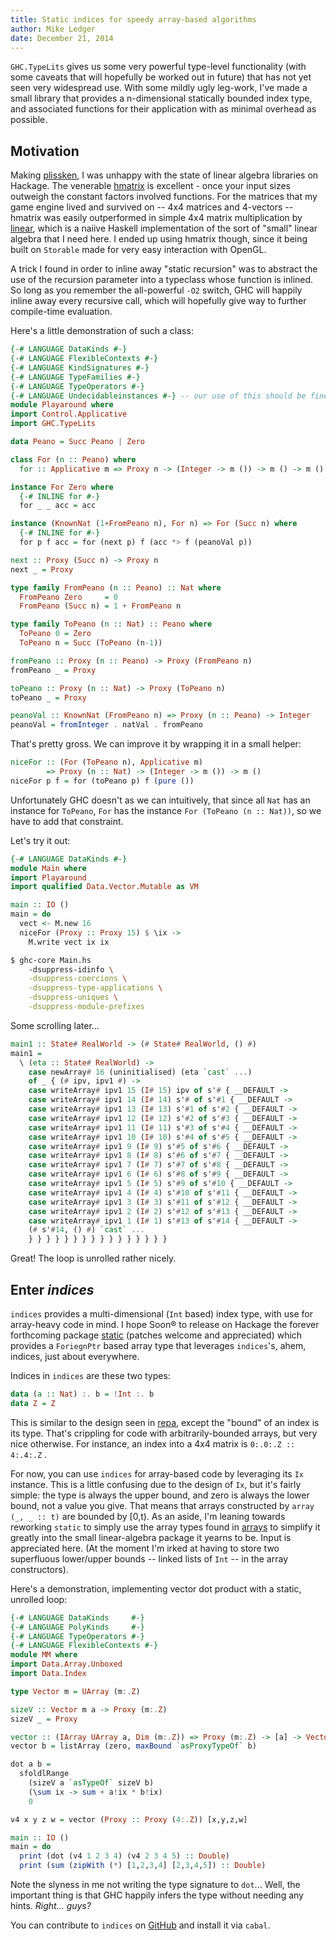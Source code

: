 ```yaml
---
title: Static indices for speedy array-based algorithms
author: Mike Ledger
date: December 21, 2014
---
```


`GHC.TypeLits` gives us some very powerful type-level functionality (with some
caveats that will hopefully be worked out in future) that has not yet seen very
widespread use. With some mildly ugly leg-work, I've made a small library that
provides a n-dimensional statically bounded index type, and associated functions
for their application with as minimal overhead as possible.

## Motivation

Making [plissken](http://quasimal.com/projects/plissken.html), I was unhappy
with the state of linear algebra libraries on Hackage. The venerable
[hmatrix](http://hackage.haskell.org/package/hmatrix) is excellent - once your
input sizes outweigh the constant factors involved functions. For the matrices
that my game engine lived and survived on -- 4x4 matrices and 4-vectors --
hmatrix was easily outperformed in simple 4x4 matrix multiplication by 
[linear](http://hackage.haskell.org/package/linear), which is a naiive Haskell
implementation of the sort of "small" linear algebra that I need here. I ended
up using hmatrix though, since it being built on `Storable` made for very easy
interaction with OpenGL.

A trick I found in order to inline away "static recursion" was to abstract the
use of the recursion parameter into a typeclass whose function is inlined. So
long as you remember the all-powerful `-O2` switch, GHC will happily inline away
every recursive call, which will hopefully give way to further compile-time
evaluation.

Here's a little demonstration of such a class:

```haskell
{-# LANGUAGE DataKinds #-}
{-# LANGUAGE FlexibleContexts #-}
{-# LANGUAGE KindSignatures #-}
{-# LANGUAGE TypeFamilies #-}
{-# LANGUAGE TypeOperators #-}
{-# LANGUAGE Undecidableinstances #-} -- our use of this should be fine.
module Playaround where
import Control.Applicative
import GHC.TypeLits

data Peano = Succ Peano | Zero

class For (n :: Peano) where
  for :: Applicative m => Proxy n -> (Integer -> m ()) -> m () -> m ()

instance For Zero where
  {-# INLINE for #-}
  for _ _ acc = acc

instance (KnownNat (1+FromPeano n), For n) => For (Succ n) where
  {-# INLINE for #-}
  for p f acc = for (next p) f (acc *> f (peanoVal p))

next :: Proxy (Succ n) -> Proxy n
next _ = Proxy

type family FromPeano (n :: Peano) :: Nat where
  FromPeano Zero     = 0
  FromPeano (Succ n) = 1 + FromPeano n

type family ToPeano (n :: Nat) :: Peano where
  ToPeano 0 = Zero
  ToPeano n = Succ (ToPeano (n-1))

fromPeano :: Proxy (n :: Peano) -> Proxy (FromPeano n)
fromPeano _ = Proxy

toPeano :: Proxy (n :: Nat) -> Proxy (ToPeano n)
toPeano _ = Proxy

peanoVal :: KnownNat (FromPeano n) => Proxy (n :: Peano) -> Integer
peanoVal = fromInteger . natVal . fromPeano
```

That's pretty gross. We can improve it by wrapping it in a small helper:

```haskell
niceFor :: (For (ToPeano n), Applicative m)
        => Proxy (n :: Nat) -> (Integer -> m ()) -> m ()
niceFor p f = for (toPeano p) f (pure ())
```

Unfortunately GHC doesn't as we can intuitively, that since all `Nat` has an
instance for `ToPeano`, `For` has the instance `For (ToPeano (n :: Nat))`, so
we have to add that constraint.

Let's try it out:

```haskell
{-# LANGUAGE DataKinds #-}
module Main where
import Playaround
import qualified Data.Vector.Mutable as VM

main :: IO ()
main = do
  vect <- M.new 16
  niceFor (Proxy :: Proxy 15) $ \ix -> 
    M.write vect ix ix
```

```bash
$ ghc-core Main.hs
    -dsuppress-idinfo \
    -dsuppress-coercions \
    -dsuppress-type-applications \
    -dsuppress-uniques \
    -dsuppress-module-prefixes
```

Some scrolling later...

```haskell
main1 :: State# RealWorld -> (# State# RealWorld, () #)
main1 =
  \ (eta :: State# RealWorld) ->
    case newArray# 16 (uninitialised) (eta `cast` ...)
    of _ { (# ipv, ipv1 #) ->
    case writeArray# ipv1 15 (I# 15) ipv of s'# { __DEFAULT ->
    case writeArray# ipv1 14 (I# 14) s'# of s'#1 { __DEFAULT ->
    case writeArray# ipv1 13 (I# 13) s'#1 of s'#2 { __DEFAULT ->
    case writeArray# ipv1 12 (I# 12) s'#2 of s'#3 { __DEFAULT ->
    case writeArray# ipv1 11 (I# 11) s'#3 of s'#4 { __DEFAULT ->
    case writeArray# ipv1 10 (I# 10) s'#4 of s'#5 { __DEFAULT ->
    case writeArray# ipv1 9 (I# 9) s'#5 of s'#6 { __DEFAULT ->
    case writeArray# ipv1 8 (I# 8) s'#6 of s'#7 { __DEFAULT ->
    case writeArray# ipv1 7 (I# 7) s'#7 of s'#8 { __DEFAULT ->
    case writeArray# ipv1 6 (I# 6) s'#8 of s'#9 { __DEFAULT ->
    case writeArray# ipv1 5 (I# 5) s'#9 of s'#10 { __DEFAULT ->
    case writeArray# ipv1 4 (I# 4) s'#10 of s'#11 { __DEFAULT ->
    case writeArray# ipv1 3 (I# 3) s'#11 of s'#12 { __DEFAULT ->
    case writeArray# ipv1 2 (I# 2) s'#12 of s'#13 { __DEFAULT ->
    case writeArray# ipv1 1 (I# 1) s'#13 of s'#14 { __DEFAULT ->
    (# s'#14, () #) `cast` ...
    } } } } } } } } } } } } } } } }
```

Great! The loop is unrolled rather nicely.

## Enter *indices*
`indices` provides a multi-dimensional (`Int` based) index type, with use for
array-heavy code in mind. I hope Soon® to release on Hackage the forever
forthcoming package [static](https://github.com/mikeplus64/static) (patches
welcome and appreciated) which provides a `ForiegnPtr` based array type that
leverages `indices`'s, ahem, indices, just about everywhere.

Indices in `indices` are these two types:
```haskell
data (a :: Nat) :. b = !Int :. b
data Z = Z
```

This is similar to the design seen in
[repa](https://hackage.haskell.org/package/repa), except the "bound" of an index
is its type. That's crippling for code with arbitrarily-bounded arrays, but very
nice otherwise. For instance, an index into a 4x4 matrix is `0:.0:.Z :: 4:.4:.Z`
.

For now, you can use `indices` for array-based code by leveraging its `Ix`
instance. This is a little confusing due to the design of `Ix`, but it's fairly
simple: the type is always the upper bound, and zero is always the lower bound,
not a value you give. That means that arrays constructed by `array (_, _ :: t)`
are bounded by [0,t). As an aside, I'm leaning towards reworking `static` to
simply use the array types found in
[arrays](https://hackage.haskell.org/package/arrays) to simplify it greatly into
the small linear-algebra package it yearns to be. Input is appreciated here. (At
the moment I'm irked at having to store two superfluous lower/upper bounds --
linked lists of `Int` -- in the array constructors). 

Here's a demonstration, implementing vector dot product with a static, unrolled
loop:

```haskell
{-# LANGUAGE DataKinds     #-}
{-# LANGUAGE PolyKinds     #-}
{-# LANGUAGE TypeOperators #-}
{-# LANGUAGE FlexibleContexts #-}
module MM where
import Data.Array.Unboxed
import Data.Index

type Vector m = UArray (m:.Z)

sizeV :: Vector m a -> Proxy (m:.Z)
sizeV _ = Proxy

vector :: (IArray UArray a, Dim (m:.Z)) => Proxy (m:.Z) -> [a] -> Vector m a
vector b = listArray (zero, maxBound `asProxyTypeOf` b)

dot a b =
  sfoldlRange
    (sizeV a `asTypeOf` sizeV b)
    (\sum ix -> sum + a!ix * b!ix)
    0

v4 x y z w = vector (Proxy :: Proxy (4:.Z)) [x,y,z,w]

main :: IO ()
main = do
  print (dot (v4 1 2 3 4) (v4 2 3 4 5) :: Double)
  print (sum (zipWith (*) [1,2,3,4] [2,3,4,5]) :: Double)
```

Note the slyness in me not writing the type signature to `dot`... Well, the
important thing is that GHC happily infers the type without needing any hints.
*Right... guys?*

You can contribute to `indices` on
[GitHub](https://github.com/mikeplus64/indices) and install it via `cabal`.

